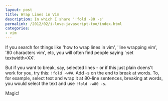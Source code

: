 ```yaml
---
layout: post
title: Wrap Lines in Vim
description: In which I share '!fold -80 -s'
permalink: /2012/02/i-love-javascript-too/index.html
categories:
- vim
---
```


If you search for things like 'how to wrap lines in vim', 'line wrapping vim', 
'80 characters vim', etc, you will often find people saying ':set textwidth=XX'.

But if you want to break, say, selected lines - or if this just plain doens't
work for you, try this: `!fold -w##`. Add -s on the end to break at words. To,
for example, select text and wrap it at 80-line sentences, breaking at words,
you would select the text and use `!fold -w80 -s`.

Magic!
